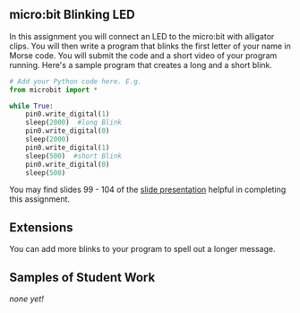 micro:bit Blinking LED
--------------------
In this assignment you will connect an LED to the micro:bit with alligator clips. You will then write a program that blinks the first letter of your name in Morse code. You will submit the code and a short video of your program running. Here's a sample program that creates a long and a short blink.
```python
# Add your Python code here. E.g.
from microbit import *

while True:
    pin0.write_digital(1)
    sleep(2000)  #long Blink
    pin0.write_digital(0)
    sleep(2000)   
    pin0.write_digital(1)
    sleep(500)  #short Blink
    pin0.write_digital(0)
    sleep(500) 
```

You may find slides 99 - 104 of the [slide presentation](https://docs.google.com/presentation/d/1aiGcnPn8uoCJdX8p7_qoI3Hh3_KOhUtFeB3Byw0tacA/edit?usp=sharing) helpful in completing this assignment.
  
Extensions
----------
You can add more blinks to your program to spell out a longer message.

Samples of Student Work
----------
*none yet!*
